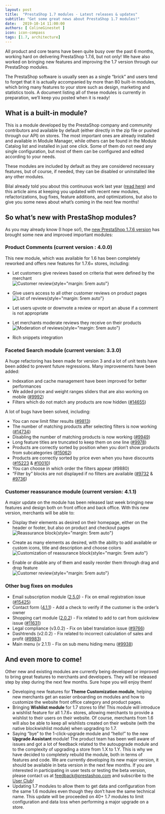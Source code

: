 ```yaml
---
layout: post
title:  "PrestaShop 1.7 modules - Latest releases & updates"
subtitle: "Get some great news about PrestaShop 1.7 modules!"
date:   2019-10-14 11:00:00
authors: [ ColineGinestet ]
icon: icon-compass
tags: [1.7, architecture]
---
```


All product and core teams have been quite busy over the past 6 months, working hard on delivering PrestaShop 1.7.6, but not only! We have also worked on bringing new features and improving the 1.7 version through our PrestaShop modules. 

The PrestaShop software is usually seen as a single “brick” and users tend to forget that it is actually accompanied by more than 80 built-in modules, which bring many features to your store such as design, marketing and statistics tools. A document listing all of these modules is currently in preparation, we’ll keep you posted when it is ready!


## What is a built-in module? 

This is a module developed by the PrestaShop company and community contributors and available by default (either directly in the zip file or pushed through our API) on stores. The most important ones are already installed and available in Module Manager, while others can be found in the Module Catalog list and installed in just one click. Some of them do not need any single configuration, but most of them can be configured and edited according to your needs.

These modules are included by default as they are considered necessary features, but of course, if needed, they can be disabled or uninstalled like any other modules.

Bilal already told you about this continuous work last year ([read here](http://build.prestashop.com/news/native-modules-and-smart-menu)) and this article aims at keeping you updated with recent new modules, refactorizations, bug fixes, feature additions, and optimizations, but also to give you some news about what’s coming in the next few months!


## So what’s new with PrestaShop modules? 

As you may already know (I hope so!), the [new PrestaShop 1.7.6 version](http://build.prestashop.com/news/prestashop-1-7-6-0-available/) has brought some new and improved important modules: 


### Product Comments (current version : 4.0.0)

This new module, which was available for 1.6 has been completely reworked and offers new features for 1.7.6+ stores, including:

- Let customers give reviews based on criteria that were defined by the merchant  
![Customer review](/assets/images/2019/10/module-news-image4.png){style="margin: 5rem auto"}

- Give users access to all other customer reviews on product pages  
![List of reviews](/assets/images/2019/10/module-news-image5.png){style="margin: 5rem auto"}

- Let users upvote or downvote a review or report an abuse if a comment is not appropriate
- Let merchants moderate reviews they receive on their products  
![Moderation of reviews](/assets/images/2019/10/module-news-image2.png){style="margin: 5rem auto"}

- Rich snippets integration


### Faceted Search module (current version: 3.3.0)

A huge refactoring has been made for version 3 and a lot of unit tests have been added to prevent future regressions. Many improvements have been added:  

- Indexation and cache management have been improved for better performances
- We added price and weight ranges sliders that are also working on mobile ([#9992](https://github.com/PrestaShop/PrestaShop/issues/9992))
- Filters which do not match any products are now hidden ([#14655](https://github.com/PrestaShop/PrestaShop/issues/14655))

A lot of bugs have been solved, including:

- You can now limit filter results ([#9813](https://github.com/PrestaShop/PrestaShop/issues/9813))
- The number of matching products after selecting filters is now working ([#14734](https://github.com/PrestaShop/PrestaShop/issues/14734))
- Disabling the number of matching products is now working ([#9949](https://github.com/PrestaShop/PrestaShop/issues/9949))
- Long feature titles are truncated to keep them on one line ([#9978](https://github.com/PrestaShop/PrestaShop/issues/9978))
- Products are correctly sorted by position when you don’t show products from subcategories ([#15062](https://github.com/PrestaShop/PrestaShop/issues/15062))
- Products are correctly sorted by price even when you have discounts ([#15223](https://github.com/PrestaShop/PrestaShop/issues/15223) & [#10010](https://github.com/PrestaShop/PrestaShop/issues/10010))
- You can choose in which order the filters appear (#9880)
- “Filter by” blocks are not displayed if no filters are available ([#9732](https://github.com/PrestaShop/PrestaShop/issues/9732) & [#9736](https://github.com/PrestaShop/PrestaShop/issues/9736))

### Customer reassurance module (current version: 4.1.1)

A major update on the module has been released last week bringing new features and design both on front office and back office. With this new version, merchants will be able to: 

- Display their elements as desired on their homepage, either on the header or footer, but also on product and checkout pages  
![Reassurance block](/assets/images/2019/10/module-news-image6.png){style="margin: 5rem auto"}

- Create as many elements as desired, with the ability to add available or custom icons, title and description and choose colors  
![Customization of reassurance block](/assets/images/2019/10/module-news-image3.png){style="margin: 5rem auto"}

- Enable or disable any of them and easily reorder them through drag and drop feature  
![Customer review](/assets/images/2019/10/module-news-image1.png){style="margin: 5rem auto"}


### Other bug fixes on modules 

- Email subscription module ([2.5.0](https://github.com/PrestaShop/ps_emailsubscription/releases/tag/v2.5.0)) - Fix on email registration issue ([#15425](https://github.com/PrestaShop/PrestaShop/issues/15425))
- Contact form ([4.1.1](https://github.com/PrestaShop/contactform/releases/tag/v4.1.1)) - Add a check to verify if the customer is the order’s owner
- Shopping cart module ([2.0.2](https://github.com/PrestaShop/ps_shoppingcart/releases/tag/v2.0.2)) - Fix related to add to cart from quickview issue ([#11631](https://github.com/PrestaShop/PrestaShop/issues/11631))
- Legal compliance (v3.0.2) - Fix on label translation issue ([#9766](https://github.com/PrestaShop/PrestaShop/issues/9766))
- Dashtrends (v2.0.2) - Fix related to incorrect calculation of sales and profit ([#9983](https://github.com/PrestaShop/PrestaShop/issues/9983))
- Main menu (v 2.1.1) - Fix on sub menu hiding menu ([#9938](https://github.com/PrestaShop/PrestaShop/issues/9938))


## And even more to come!

Other new and existing modules are currently being developed or improved to bring great features to merchants and developers. They will be released step by step during the next few months. Sure hope you will enjoy them! 

- Developing new features for **Theme Customization module**, helping new merchants get an easier onboarding on modules and how to customize the website front office category and product pages.
- Bringing **Wishlist module** for 1.7 stores to life! This module will introduce a wishlist feature for all 1.7.6+ stores, allowing merchants to provide a wishlist to their users on their website. Of course, merchants from 1.6 will also be able to keep all wishlists created on their website (with the native blockwishlist module) when upgrading to 1.7.
- Saying “bye” to the 1-click-upgrade module and “hello!” to the new **Upgrade Assistant** module! The product team has been well aware of issues and got a lot of feedback related to the autoupgrade module and to the complexity of upgrading a store from 1.X to 1.Y. This is why we have decided to completely rebuild the module, both in terms of features and code. We are currently developing its new major version, it should be available in beta version in the next few months. If you are interested in participating in user tests or testing the beta version, please contact us at [feedback@prestashop.com](mailto:feedback@prestashop.com) and subscribe to the [User Club](https://www.prestashop.com/en/club)!
- Updating 1.7 modules to allow them to get data and configuration from the same 1.6 modules even though they don’t have the same technical name. This update will be proceeded on 40+ 1.7 modules to limit configuration and data loss when performing a major upgrade on a store.  

